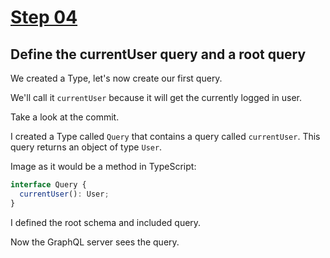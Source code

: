 # [Step 04](https://github.com/kamilkisiela/GitHunt-Lite-API/tree/step04)

## Define the currentUser query and a root query

We created a Type, let's now create our first query.

We'll call it `currentUser` because it will get the currently logged in user.

Take a look at the commit.

I created a Type called `Query` that contains a query called `currentUser`. This query returns an object of type `User`.

Image as it would be a method in TypeScript:

```ts
interface Query {
  currentUser(): User;
}
```

I defined the root schema and included query.

Now the GraphQL server sees the query.
